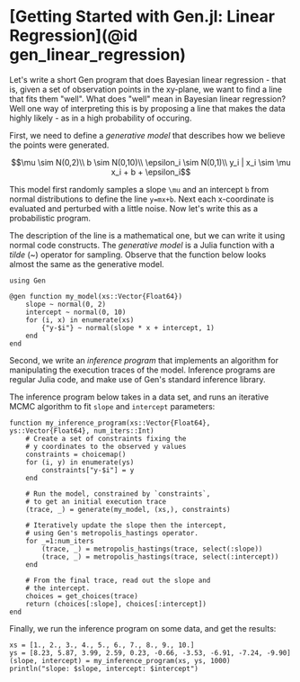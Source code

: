 # [Getting Started with Gen.jl: Linear Regression](@id gen_linear_regression)


Let's write a short Gen program that does Bayesian linear regression - that is, given a set of observation points in the xy-plane, we want to find a line that fits them "well". What does "well" mean in Bayesian linear regression? Well one way of interpreting this is by proposing a line that makes the data highly likely - as in a high probability of occuring. 

First, we need to define a _generative model_ that describes how we believe the points were generated.

```math
\mu \sim N(0,2)\\
b \sim N(0,10)\\
\epsilon_i \sim N(0,1)\\
y_i | x_i \sim \mu x_i + b + \epsilon_i
```

This model first randomly samples a slope ``\mu`` and an intercept ``b`` from normal distributions to define the line ``y=mx+b``. Next each x-coordinate is evaluated and perturbed with a little noise. Now let's write this as a probabilistic program.

The description of the line is a mathematical one, but we can write it using normal code constructs. The _generative model_ is a Julia function with a _tilde_ (~) operator for sampling. Observe that the function below looks almost the same as the generative model.

```@example linear_regression
using Gen

@gen function my_model(xs::Vector{Float64})
    slope ~ normal(0, 2)
    intercept ~ normal(0, 10)
    for (i, x) in enumerate(xs)
        {"y-$i"} ~ normal(slope * x + intercept, 1)
    end
end
```

Second, we write an _inference program_ that implements an algorithm for manipulating the execution traces of the model.
Inference programs are regular Julia code, and make use of Gen's standard inference library.

The inference program below takes in a data set, and runs an iterative MCMC algorithm to fit `slope` and `intercept` parameters:

```@example linear_regression
function my_inference_program(xs::Vector{Float64}, ys::Vector{Float64}, num_iters::Int)
    # Create a set of constraints fixing the 
    # y coordinates to the observed y values
    constraints = choicemap()
    for (i, y) in enumerate(ys)
        constraints["y-$i"] = y
    end
    
    # Run the model, constrained by `constraints`,
    # to get an initial execution trace
    (trace, _) = generate(my_model, (xs,), constraints)
    
    # Iteratively update the slope then the intercept,
    # using Gen's metropolis_hastings operator.
    for _=1:num_iters
        (trace, _) = metropolis_hastings(trace, select(:slope))
        (trace, _) = metropolis_hastings(trace, select(:intercept))
    end
    
    # From the final trace, read out the slope and
    # the intercept.
    choices = get_choices(trace)
    return (choices[:slope], choices[:intercept])
end
```

Finally, we run the inference program on some data, and get the results:

```@example linear_regression
xs = [1., 2., 3., 4., 5., 6., 7., 8., 9., 10.]
ys = [8.23, 5.87, 3.99, 2.59, 0.23, -0.66, -3.53, -6.91, -7.24, -9.90]
(slope, intercept) = my_inference_program(xs, ys, 1000)
println("slope: $slope, intercept: $intercept")
```
